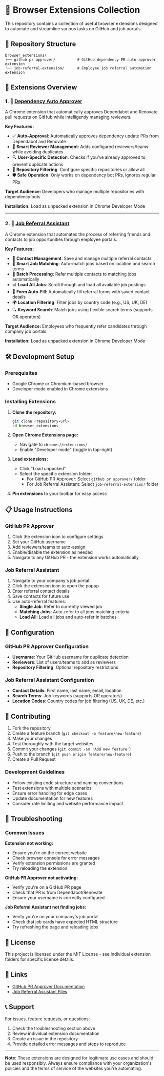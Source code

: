 # 🔧 Browser Extensions Collection

This repository contains a collection of useful browser extensions designed to automate and streamline various tasks on GitHub and job portals.

## 📁 Repository Structure

```
browser_extensions/
├── github pr approver/          # GitHub dependency PR auto-approver extension
└── job-referral-extension/      # Employee job referral automation extension
```

## 🚀 Extensions Overview

### 1. 🤖 [Dependency Auto Approver](./github%20pr%20approver/)

A Chrome extension that automatically approves Dependabot and Renovate pull requests on GitHub while intelligently managing reviewers.

**Key Features:**
- ✅ **Auto-Approval**: Automatically approves dependency update PRs from Dependabot and Renovate
- 👥 **Smart Reviewer Management**: Adds configured reviewers/teams while avoiding duplicates
- 🔍 **User-Specific Detection**: Checks if you've already approved to prevent duplicate actions
- 🎯 **Repository Filtering**: Configure specific repositories or allow all
- 🛡️ **Safe Operation**: Only works on dependency bot PRs, ignores regular PRs

**Target Audience:** Developers who manage multiple repositories with dependency bots

**Installation:** Load as unpacked extension in Chrome Developer Mode

---

### 2. 💼 [Job Referral Assistant](./job-referral-extension/)

A Chrome extension that automates the process of referring friends and contacts to job opportunities through employee portals.

**Key Features:**
- 📝 **Contact Management**: Save and manage multiple referral contacts
- 🎯 **Smart Job Matching**: Auto-match jobs based on location and search terms
- 🔄 **Batch Processing**: Refer multiple contacts to matching jobs automatically
- 📊 **Load All Jobs**: Scroll through and load all available job postings
- 💾 **Form Auto-Fill**: Automatically fill referral forms with saved contact details
- 🌍 **Location Filtering**: Filter jobs by country code (e.g., US, UK, DE)
- 🔍 **Keyword Search**: Match jobs using flexible search terms (supports OR operators)

**Target Audience:** Employees who frequently refer candidates through company job portals

**Installation:** Load as unpacked extension in Chrome Developer Mode

## 🛠️ Development Setup

### Prerequisites
- Google Chrome or Chromium-based browser
- Developer mode enabled in Chrome extensions

### Installing Extensions

1. **Clone the repository:**
   ```bash
   git clone <repository-url>
   cd browser_extensions
   ```

2. **Open Chrome Extensions page:**
   - Navigate to `chrome://extensions/`
   - Enable "Developer mode" (toggle in top-right)

3. **Load extensions:**
   - Click "Load unpacked"
   - Select the specific extension folder:
     - For GitHub PR Approver: Select `github pr approver/` folder
     - For Job Referral Assistant: Select `job-referral-extension/` folder

4. **Pin extensions** to your toolbar for easy access

## 📋 Usage Instructions

### GitHub PR Approver
1. Click the extension icon to configure settings
2. Set your GitHub username
3. Add reviewers/teams to auto-assign
4. Enable/disable the extension as needed
5. Navigate to any GitHub PR - the extension works automatically

### Job Referral Assistant
1. Navigate to your company's job portal
2. Click the extension icon to open the popup
3. Enter referral contact details
4. Save contacts for future use
5. Use auto-referral features:
   - **Single Job**: Refer to currently viewed job
   - **Matching Jobs**: Auto-refer to all jobs matching criteria
   - **Load All**: Load all jobs and auto-refer in batches

## 🔧 Configuration

### GitHub PR Approver Configuration
- **Username**: Your GitHub username for duplicate detection
- **Reviewers**: List of users/teams to add as reviewers
- **Repository Filtering**: Optional repository restrictions

### Job Referral Assistant Configuration
- **Contact Details**: First name, last name, email, location
- **Search Terms**: Job keywords (supports OR operators)
- **Location Codes**: Country codes for job filtering (US, UK, DE, etc.)

## 🤝 Contributing

1. Fork the repository
2. Create a feature branch (`git checkout -b feature/new-feature`)
3. Make your changes
4. Test thoroughly with the target websites
5. Commit your changes (`git commit -am 'Add new feature'`)
6. Push to the branch (`git push origin feature/new-feature`)
7. Create a Pull Request

### Development Guidelines
- Follow existing code structure and naming conventions
- Test extensions with multiple scenarios
- Ensure error handling for edge cases
- Update documentation for new features
- Consider rate limiting and website performance impact

## 🐛 Troubleshooting

### Common Issues

**Extension not working:**
- Ensure you're on the correct website
- Check browser console for error messages
- Verify extension permissions are granted
- Try reloading the extension

**GitHub PR Approver not activating:**
- Verify you're on a GitHub PR page
- Check that PR is from Dependabot/Renovate
- Ensure your username is correctly configured

**Job Referral Assistant not finding jobs:**
- Verify you're on your company's job portal
- Check that job cards have expected HTML structure
- Try refreshing the page and reloading jobs

## 📄 License

This project is licensed under the MIT License - see individual extension folders for specific license details.

## 🔗 Links

- [GitHub PR Approver Documentation](./github%20pr%20approver/README.md)
- [Job Referral Assistant Files](./job-referral-extension/)

## 📞 Support

For issues, feature requests, or questions:
1. Check the troubleshooting section above
2. Review individual extension documentation
3. Create an issue in the repository
4. Provide detailed error messages and steps to reproduce

---

**Note:** These extensions are designed for legitimate use cases and should be used responsibly. Always ensure compliance with your organization's policies and the terms of service of the websites you're automating.
